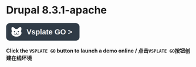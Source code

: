 # Drupal 8.3.1-apache

<a href="https://www.vsplate.com/?docker-compose=https://github.com/vsplate/dcenvs/drupal/8.3.1-apache"><img alt="VSPLATE GO" src="https://raw.githubusercontent.com/vsplate/images/master/vsgo_btn.png" width="200px"></a>

**Click the `VSPLATE GO` button to launch a demo online / 点击`VSPLATE GO`按钮创建在线环境**